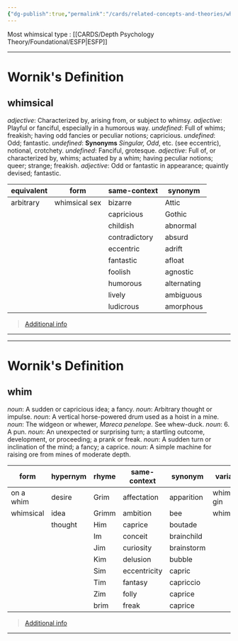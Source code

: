 ```yaml
---
{"dg-publish":true,"permalink":"/cards/related-concepts-and-theories/whimsical/","noteIcon":"1","created":"2023-05-15T15:12:59.131+02:00","updated":"2023-05-15T15:14:24.945+02:00"}
---
```


Most whimsical type : [[CARDS/Depth Psychology Theory/Foundational/ESFP\|ESFP]] 

---
# Wornik's Definition
## whimsical
*adjective*: Characterized by, arising from, or subject to whimsy.
*adjective*: Playful or fanciful, especially in a humorous way.
*undefined*: Full of whims; freakish; having odd fancies or peculiar notions; capricious.
*undefined*: Odd; fantastic.
*undefined*: <strong>Synonyms</strong> <em>Singular, Odd</em>, etc. (see <internalXref urlencoded="eccentric">eccentric</internalXref>), notional, crotchety.
*undefined*: Fanciful, grotesque.
*adjective*: Full of, or characterized by, whims; actuated by a whim; having peculiar notions; queer; strange; freakish.
*adjective*: Odd or fantastic in appearance; quaintly devised; fantastic.

| equivalent |form |same-context |synonym |
| --- | --- | --- | --- |
| arbitrary | whimsical sex | bizarre | Attic |
|  |  | capricious | Gothic |
|  |  | childish | abnormal |
|  |  | contradictory | absurd |
|  |  | eccentric | adrift |
|  |  | fantastic | afloat |
|  |  | foolish | agnostic |
|  |  | humorous | alternating |
|  |  | lively | ambiguous |
|  |  | ludicrous | amorphous |

> [Additional info](https://www.wordnik.com/words/whimsical)
---

---
# Wornik's Definition
## whim
*noun*: A sudden or capricious idea; a fancy.
*noun*: Arbitrary thought or impulse.
*noun*: A vertical horse-powered drum used as a hoist in a mine.
*noun*: The widgeon or whewer, <em>Mareca penelope.</em> See <internalXref urlencoded="whew-duck">whew-duck</internalXref>.
*noun*: 6. A pun.
*noun*: An unexpected or surprising turn; a startling outcome, development, or proceeding; a prank or freak.
*noun*: A sudden turn or inclination of the mind; a fancy; a caprice.
*noun*: A simple machine for raising ore from mines of moderate depth.

| form |hypernym |rhyme |same-context |synonym |variant |
| --- | --- | --- | --- | --- | --- |
| on a whim | desire | Grim | affectation | apparition | whim gin |
| whimsical | idea | Grimm | ambition | bee | whimsey |
|  | thought | Him | caprice | boutade |  |
|  |  | Im | conceit | brainchild |  |
|  |  | Jim | curiosity | brainstorm |  |
|  |  | Kim | delusion | bubble |  |
|  |  | Sim | eccentricity | capric |  |
|  |  | Tim | fantasy | capriccio |  |
|  |  | Zim | folly | caprice |  |
|  |  | brim | freak | caprice |  |

> [Additional info](https://www.wordnik.com/words/whim)
---